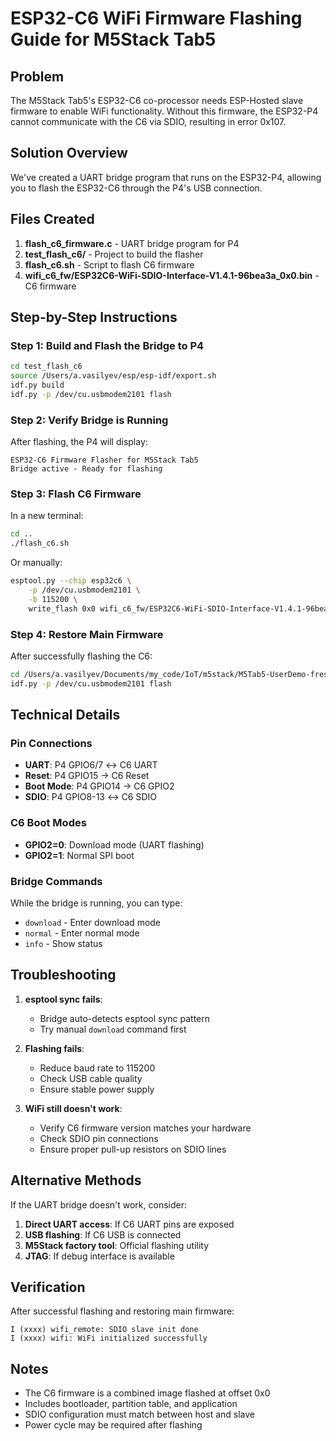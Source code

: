 # ESP32-C6 WiFi Firmware Flashing Guide for M5Stack Tab5

## Problem
The M5Stack Tab5's ESP32-C6 co-processor needs ESP-Hosted slave firmware to enable WiFi functionality. Without this firmware, the ESP32-P4 cannot communicate with the C6 via SDIO, resulting in error 0x107.

## Solution Overview
We've created a UART bridge program that runs on the ESP32-P4, allowing you to flash the ESP32-C6 through the P4's USB connection.

## Files Created
1. **flash_c6_firmware.c** - UART bridge program for P4
2. **test_flash_c6/** - Project to build the flasher
3. **flash_c6.sh** - Script to flash C6 firmware
4. **wifi_c6_fw/ESP32C6-WiFi-SDIO-Interface-V1.4.1-96bea3a_0x0.bin** - C6 firmware

## Step-by-Step Instructions

### Step 1: Build and Flash the Bridge to P4
```bash
cd test_flash_c6
source /Users/a.vasilyev/esp/esp-idf/export.sh
idf.py build
idf.py -p /dev/cu.usbmodem2101 flash
```

### Step 2: Verify Bridge is Running
After flashing, the P4 will display:
```
ESP32-C6 Firmware Flasher for M5Stack Tab5
Bridge active - Ready for flashing
```

### Step 3: Flash C6 Firmware
In a new terminal:
```bash
cd ..
./flash_c6.sh
```

Or manually:
```bash
esptool.py --chip esp32c6 \
    -p /dev/cu.usbmodem2101 \
    -b 115200 \
    write_flash 0x0 wifi_c6_fw/ESP32C6-WiFi-SDIO-Interface-V1.4.1-96bea3a_0x0.bin
```

### Step 4: Restore Main Firmware
After successfully flashing the C6:
```bash
cd /Users/a.vasilyev/Documents/my_code/IoT/m5stack/M5Tab5-UserDemo-fresh/platforms/tab5
idf.py -p /dev/cu.usbmodem2101 flash
```

## Technical Details

### Pin Connections
- **UART**: P4 GPIO6/7 ↔ C6 UART
- **Reset**: P4 GPIO15 → C6 Reset
- **Boot Mode**: P4 GPIO14 → C6 GPIO2
- **SDIO**: P4 GPIO8-13 ↔ C6 SDIO

### C6 Boot Modes
- **GPIO2=0**: Download mode (UART flashing)
- **GPIO2=1**: Normal SPI boot

### Bridge Commands
While the bridge is running, you can type:
- `download` - Enter download mode
- `normal` - Enter normal mode  
- `info` - Show status

## Troubleshooting

1. **esptool sync fails**: 
   - Bridge auto-detects esptool sync pattern
   - Try manual `download` command first

2. **Flashing fails**:
   - Reduce baud rate to 115200
   - Check USB cable quality
   - Ensure stable power supply

3. **WiFi still doesn't work**:
   - Verify C6 firmware version matches your hardware
   - Check SDIO pin connections
   - Ensure proper pull-up resistors on SDIO lines

## Alternative Methods

If the UART bridge doesn't work, consider:
1. **Direct UART access**: If C6 UART pins are exposed
2. **USB flashing**: If C6 USB is connected
3. **M5Stack factory tool**: Official flashing utility
4. **JTAG**: If debug interface is available

## Verification
After successful flashing and restoring main firmware:
```
I (xxxx) wifi_remote: SDIO slave init done
I (xxxx) wifi: WiFi initialized successfully
```

## Notes
- The C6 firmware is a combined image flashed at offset 0x0
- Includes bootloader, partition table, and application
- SDIO configuration must match between host and slave
- Power cycle may be required after flashing